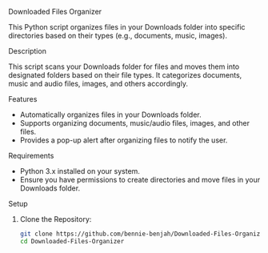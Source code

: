 Downloaded Files Organizer

This Python script organizes files in your Downloads folder into specific directories based on their types (e.g., documents, music, images).

Description

This script scans your Downloads folder for files and moves them into designated folders based on their file types. It categorizes documents, music and audio files, images, and others accordingly.

Features

- Automatically organizes files in your Downloads folder.
- Supports organizing documents, music/audio files, images, and other files.
- Provides a pop-up alert after organizing files to notify the user.

Requirements

- Python 3.x installed on your system.
- Ensure you have permissions to create directories and move files in your Downloads folder.

Setup

1. Clone the Repository:
   ```bash
   git clone https://github.com/bennie-benjah/Downloaded-Files-Organizer.git
   cd Downloaded-Files-Organizer

